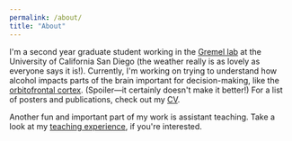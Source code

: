 ```yaml
---
permalink: /about/
title: "About"
---
```


I'm a second year graduate student working in the [Gremel lab](https://psychology.ucsd.edu/people/profiles/cgremel.html) at the University of California San Diego (the weather really is as lovely as everyone says it is!). Currently, I'm working on trying to understand how alcohol impacts parts of the brain important for decision-making, like the [orbitofrontal cortex](https://en.wikipedia.org/wiki/Orbitofrontal_cortex). (Spoiler—it certainly doesn't make it better!) For a list of posters and publications, check out my [CV](/CV).

Another fun and important part of my work is assistant teaching. Take a look at my [teaching experience](/teachingExperience), if you're interested.